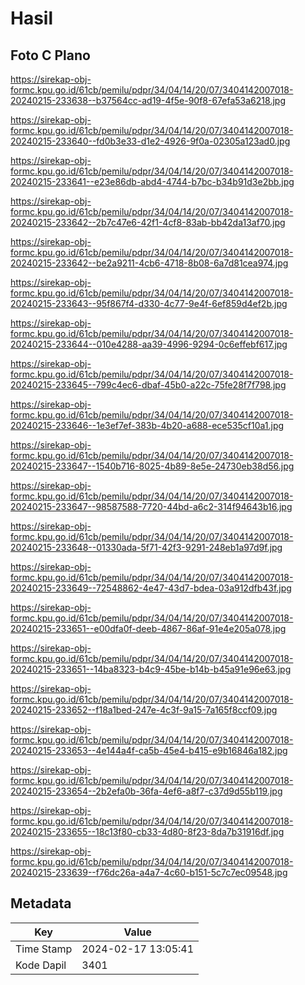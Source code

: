 # Hasil

## Foto C Plano

https://sirekap-obj-formc.kpu.go.id/61cb/pemilu/pdpr/34/04/14/20/07/3404142007018-20240215-233638--b37564cc-ad19-4f5e-90f8-67efa53a6218.jpg

https://sirekap-obj-formc.kpu.go.id/61cb/pemilu/pdpr/34/04/14/20/07/3404142007018-20240215-233640--fd0b3e33-d1e2-4926-9f0a-02305a123ad0.jpg

https://sirekap-obj-formc.kpu.go.id/61cb/pemilu/pdpr/34/04/14/20/07/3404142007018-20240215-233641--e23e86db-abd4-4744-b7bc-b34b91d3e2bb.jpg

https://sirekap-obj-formc.kpu.go.id/61cb/pemilu/pdpr/34/04/14/20/07/3404142007018-20240215-233642--2b7c47e6-42f1-4cf8-83ab-bb42da13af70.jpg

https://sirekap-obj-formc.kpu.go.id/61cb/pemilu/pdpr/34/04/14/20/07/3404142007018-20240215-233642--be2a9211-4cb6-4718-8b08-6a7d81cea974.jpg

https://sirekap-obj-formc.kpu.go.id/61cb/pemilu/pdpr/34/04/14/20/07/3404142007018-20240215-233643--95f867f4-d330-4c77-9e4f-6ef859d4ef2b.jpg

https://sirekap-obj-formc.kpu.go.id/61cb/pemilu/pdpr/34/04/14/20/07/3404142007018-20240215-233644--010e4288-aa39-4996-9294-0c6effebf617.jpg

https://sirekap-obj-formc.kpu.go.id/61cb/pemilu/pdpr/34/04/14/20/07/3404142007018-20240215-233645--799c4ec6-dbaf-45b0-a22c-75fe28f7f798.jpg

https://sirekap-obj-formc.kpu.go.id/61cb/pemilu/pdpr/34/04/14/20/07/3404142007018-20240215-233646--1e3ef7ef-383b-4b20-a688-ece535cf10a1.jpg

https://sirekap-obj-formc.kpu.go.id/61cb/pemilu/pdpr/34/04/14/20/07/3404142007018-20240215-233647--1540b716-8025-4b89-8e5e-24730eb38d56.jpg

https://sirekap-obj-formc.kpu.go.id/61cb/pemilu/pdpr/34/04/14/20/07/3404142007018-20240215-233647--98587588-7720-44bd-a6c2-314f94643b16.jpg

https://sirekap-obj-formc.kpu.go.id/61cb/pemilu/pdpr/34/04/14/20/07/3404142007018-20240215-233648--01330ada-5f71-42f3-9291-248eb1a97d9f.jpg

https://sirekap-obj-formc.kpu.go.id/61cb/pemilu/pdpr/34/04/14/20/07/3404142007018-20240215-233649--72548862-4e47-43d7-bdea-03a912dfb43f.jpg

https://sirekap-obj-formc.kpu.go.id/61cb/pemilu/pdpr/34/04/14/20/07/3404142007018-20240215-233651--e00dfa0f-deeb-4867-86af-91e4e205a078.jpg

https://sirekap-obj-formc.kpu.go.id/61cb/pemilu/pdpr/34/04/14/20/07/3404142007018-20240215-233651--14ba8323-b4c9-45be-b14b-b45a91e96e63.jpg

https://sirekap-obj-formc.kpu.go.id/61cb/pemilu/pdpr/34/04/14/20/07/3404142007018-20240215-233652--f18a1bed-247e-4c3f-9a15-7a165f8ccf09.jpg

https://sirekap-obj-formc.kpu.go.id/61cb/pemilu/pdpr/34/04/14/20/07/3404142007018-20240215-233653--4e144a4f-ca5b-45e4-b415-e9b16846a182.jpg

https://sirekap-obj-formc.kpu.go.id/61cb/pemilu/pdpr/34/04/14/20/07/3404142007018-20240215-233654--2b2efa0b-36fa-4ef6-a8f7-c37d9d55b119.jpg

https://sirekap-obj-formc.kpu.go.id/61cb/pemilu/pdpr/34/04/14/20/07/3404142007018-20240215-233655--18c13f80-cb33-4d80-8f23-8da7b31916df.jpg

https://sirekap-obj-formc.kpu.go.id/61cb/pemilu/pdpr/34/04/14/20/07/3404142007018-20240215-233639--f76dc26a-a4a7-4c60-b151-5c7c7ec09548.jpg


## Metadata

| Key        | Value               |
| ---------- | ------------------- |
| Time Stamp | 2024-02-17 13:05:41 |
| Kode Dapil | 3401                |



